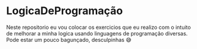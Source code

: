 # LogicaDeProgramação
Neste repositorio eu vou colocar os exercicios que eu realizo com o intuito de melhorar a minha logica usando linguagens de programação diversas.
Pode estar um pouco bagunçado, desculpinhas 😅 
